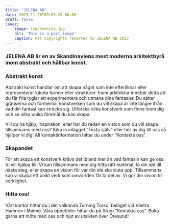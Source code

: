 ```yaml
---
title: "JELENA AB"
date: 2023-11-20T09:03:20-08:00
draft: false
Cover:
    image: img/hemsida.jpg
    alt: 'This is a post image' 
    caption: All copyrights reserved to JELENA AB 2023
---
```


### JELENA AB är en av Skandinaviens mest moderna arkitektbyrå inom abstrakt och hållbar konst. 

### Abstrakt konst

Abstrakt konst handlar om att skapa något som inte efterliknar eller representerar kända former eller strukturer. Inom arkitektur innebär detta att du får fria tyglar att experimentera och utmana dina fantasier. Du sätter gränserna och formerna, konstverken som du vill skapa är inte längre ifrån vad din fantasi kan sträcka sig. Utforska vilka konstverk som finns inom dig och se vilka unika föremål du kan skapa. 

Vill du ha hjälp, inspiration, eller har du redan en vision som du vill skapa tillsammans med oss? Kika in inlägget “Testa själv” eller hör av dig till oss så hjälper vi dig! All kontaktinformation hittar du under “Kontakta oss”.



### Skapandet

För att skapa ett konstverk krävs det ibland mer än vad fantasin kan ge oss. Vi vill hjälpa till! Vi kan tillsammans med dig hitta rätt material, ta din idé till nästa steg, eller skapa en vision för var din idé ska sluta upp. Tillsammans kan vi skapa ett unikt verk som omvärlden får ta del av. Vi gör din vision till verklighet. 

### Hitta oss!

Vårt kontor hittar du i det välkända Turning Torso, beläget vid Västra Hamnen i Malmö. Våra öppettider hittar du på fliken “Kontakta oss”. Boka gärna ett möte med oss och njut av utsikten över Öresund! 


